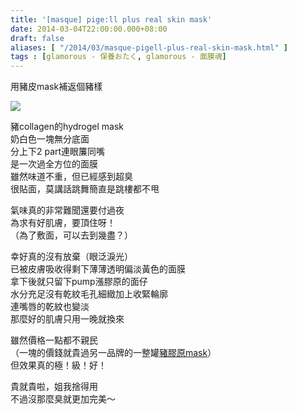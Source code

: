 ```yaml
---
title: '[masque] pige:ll plus real skin mask'
date: 2014-03-04T22:00:00.000+08:00
draft: false
aliases: [ "/2014/03/masque-pigell-plus-real-skin-mask.html" ]
tags : [glamorous - 保養おたく, glamorous - 面膜魂]
---
```


用豬皮mask補返個豬樣  

[![](https://1.bp.blogspot.com/-3TWyxevxa4s/XC3twOZxqUI/AAAAAAAADwY/DJ8-O-ORpQMFmEWP5wgB3DRMN-jXMQ7_QCLcBGAs/s640/13.jpg)](https://1.bp.blogspot.com/-3TWyxevxa4s/XC3twOZxqUI/AAAAAAAADwY/DJ8-O-ORpQMFmEWP5wgB3DRMN-jXMQ7_QCLcBGAs/s1600/13.jpg)

豬collagen的hydrogel mask  
奶白色一塊無分底面  
分上下2 part連眼簾同嘴  
是一次過全方位的面膜  
雖然味道不重，但已經感到超臭  
很貼面，莫講話跳舞簡直是跳樓都不甩  
  
氣味真的非常難聞還要付過夜  
為求有好肌膚，要頂住呀！  
（為了敷面，可以去到幾盡？）  
  
幸好真的沒有放棄（眼泛淚光）  
已被皮膚吸收得剩下薄薄透明偏淡黃色的面膜  
拿下後就只留下pump漲膠原的面仔  
水分充足沒有乾紋毛孔細緻加上收緊輪廓  
連嘴唇的乾紋也變淡  
那麼好的肌膚只用一晚就換來  
  
雖然價格一點都不親民  
（一塊的價錢就貴過另一品牌的一整罐[豬膠原mask](http://www.hidie.net/2014/02/masque-elizavecca-green-piggy-collagen.html)）  
但效果真的極！級！好！  

  
貴就貴啦，姐我捨得用  
不過沒那麼臭就更加完美～